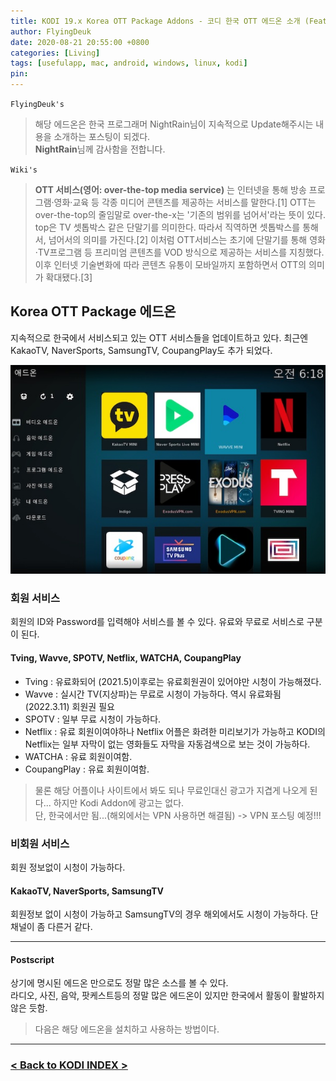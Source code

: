 ```yaml
---
title: KODI 19.x Korea OTT Package Addons - 코디 한국 OTT 에드온 소개 (Feat. Tving, Wavve, SPOTV, WATCHA, Netflix, KakaoTV, CoupangPlay, NaverSports, SamsungTV)
author: FlyingDeuk
date: 2020-08-21 20:55:00 +0800
categories: [Living]
tags: [usefulapp, mac, android, windows, linux, kodi]
pin:
---
```


`FlyingDeuk's`
> 해당 에드온은 한국 프로그래머 NightRain님이 지속적으로 Update해주시는 내용을 소개하는 포스팅이 되겠다. <br>
**NightRain**님께 감사함을 전합니다.

`Wiki's`
> **OTT 서비스(영어: over-the-top media service)** 는 인터넷을 통해 방송 프로그램·영화·교육 등 각종 미디어 콘텐츠를 제공하는 서비스를 말한다.[1] OTT는 over-the-top의 줄임말로 over-the-x는 '기존의 범위를 넘어서'라는 뜻이 있다. top은 TV 셋톱박스 같은 단말기를 의미한다. 따라서 직역하면 셋톱박스를 통해서, 넘어서의 의미를 가진다.[2] 이처럼 OTT서비스는 초기에 단말기를 통해 영화·TV프로그램 등 프리미엄 콘텐츠를 VOD 방식으로 제공하는 서비스를 지칭했다. 이후 인터넷 기술변화에 따라 콘텐츠 유통이 모바일까지 포함하면서 OTT의 의미가 확대됐다.[3]

## Korea OTT Package 에드온
지속적으로 한국에서 서비스되고 있는 OTT 서비스들을 업데이트하고 있다. 최근엔 KakaoTV, NaverSports, SamsungTV, CoupangPlay도 추가 되었다.

![kodi_addon](/img/living/kodi/kodi_addon0.jpg)

### 회원 서비스
회원의 ID와 Password를 입력해야 서비스를 볼 수 있다. 유료와 무료로 서비스로 구분이 된다.

#### Tving, Wavve, SPOTV, Netflix, WATCHA, CoupangPlay
- Tving : 유료화되어 (2021.5)이후로는 유료회원권이 있어야만 시청이 가능해졌다.
- Wavve : 실시간 TV(지상파)는 무료로 시청이 가능하다. 역시 유료화됨 (2022.3.11) 회원권 필요
- SPOTV : 일부 무료 시청이 가능하다.
- Netflix : 유료 회원이여야하나 Netflix 어플은 화려한 미리보기가 가능하고 KODI의 Netflix는 일부 자막이 없는 영화들도 자막을 자동검색으로 보는 것이 가능하다.
- WATCHA : 유료 회원이여함.
- CoupangPlay : 유료 회원이여함.

>물론 해당 어플이나 사이트에서 봐도 되나 무료인대신 광고가 지겹게 나오게 된다... 하지만 Kodi Addon에 광고는 없다. <br>
단, 한국에서만 됨...(해외에서는 VPN 사용하면 해결됨) -> VPN 포스팅 예정!!!

### 비회원 서비스
회원 정보없이 시청이 가능하다.

#### KakaoTV, NaverSports, SamsungTV
회원정보 없이 시청이 가능하고 SamsungTV의 경우 해외에서도 시청이 가능하다. 단 채널이 좀 다른거 같다.

----------

#### Postscript
상기에 명시된 에드온 만으로도 정말 많은 소스를 볼 수 있다. <br>
라디오, 사진, 음악, 팟케스트등의 정말 많은 에드온이 있지만 한국에서 활동이 활발하지않은 듯함.
>다음은 해당 에드온을 설치하고 사용하는 방법이다.


-------------


### [< Back to KODI INDEX >](/posts/KODI/)
